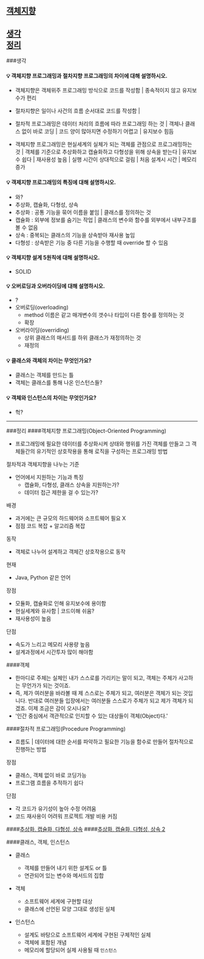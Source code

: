 ## [객체지향](#객체지향-1)

[생각](###생각)  
[정리](###정리)
---
###생각
#### 💡 객체지향 프로그래밍과 절차지향 프로그래밍의 차이에 대해 설명하시오.
- 객체지향은 객체위주 프로그래밍 방식으로 코드를 작성함 | 종속적이지 않고 유지보수가 편리
- 절차지향은 일이나 사건의 흐름 순서대로 코드를 작성함 | 

- 절차적 프로그래밍은 데이터 처리의 흐름에 따라 프로그래밍 하는 것 | 객체나 클래스 없이 바로 코딩 | 코드 양이 많아지면 수정하기 어렵고 | 유지보수 힘듬
- 객체지향 프로그래밍은 현실세계의 실체가 되는 객체를 관점으로 프로그래밍하는 것 | 객체를 기준으로 추상화하고 캡슐화하고 다형성을 위해 상속을 받는다 | 유지보수 쉽다 | 재사용성 높음 | 실행 시간이 상대적으로 걸림 | 처음 설계시 시간 | 메모리 증가

#### 💡 객제지향 프로그래밍의 특징에 대해 설명하시오.
- 와?
- 추상화, 캡슐화, 다형성, 상속
- 추상화 : 공통 기능을 묶어 이름을 붙임 | 클래스를 정의하는 것
- 캡슐화 : 외부에 정보를 숨기는 작업 | 클래스의 변수와 함수를 외부에서 내부구조를 볼 수 없음
- 상속 : 중복되는 클래스의 기능을 상속받아 재사용 높임
- 다형성 : 상속받은 기능 중 다른 기능을 수행할 때 override 할 수 있음

#### 💡 객체지향 설계 5원칙에 대해 설명하시오.
- SOLID
  
#### 💡 오버로딩과 오버라이딩에 대해 설명하시오.
- ?
- 오버로딩(overloading)
    - method 이름은 같고 매개변수의 갯수나 타입이 다른 함수를 정의하는 것
    - 확장
- 오버라이딩(overriding)
    - 상위 클래스의 매서드를 하위 클래스가 재정의하는 것
    - 재정의
  
#### 💡 클래스와 객체의 차이는 무엇인가요?
- 클래스는 객체를 만드는 틀
- 객체는 클래스를 통해 나온 인스턴스들?

#### 💡 객체와 인스턴스의 차이는 무엇인가요?
- 헉?

---
###정리
####객체지향 프로그래밍(Object-Oriented Programming)
- 프로그래밍에 필요한 데이터를 추상화시켜 상태와 행위를 가진 객체를 만들고 
그 객체들간의 유기적인 상호작용을 통해 로직을 구성하는 프로그래밍 방법  
  
절차적과 객체지향을 나누는 기준
- 언어에서 지원하는 기능과 특징
    - 캡슐화, 다형성, 클래스 상속을 지원하는가?
    - 데이터 접근 제한을 걸 수 있는가?

배경
- 과거에는 큰 규모의 하드웨어와 소프트웨어 필요 X
- 점점 코드 복잡 + 알고리즘 복잡 

동작
- 객체로 나누어 설계하고 객체간 상호작용으로 동작

현재
- Java, Python 같은 언어

장점
- 모듈화, 캡슐화로 인해 유지보수에 용이함
- 현실세계와 유사함 | 코드이해 쉬움?
- 재사용성이 높음

단점
- 속도가 느리고 메모리 사용량 높음
- 설계과정에서 시간투자 많이 해야함

####객체
- 한마디로 주체는 실체인 내가 스스로를 가리키는 말이 되고, 객체는 주체가 사고하는 무언가가 되는 것이죠.
- 즉, 제가 여러분을 바라볼 때 제 스스로는 주체가 되고, 여러분은 객체가 되는 것입니다. 반대로 여러분들 입장에서는 여러분들 스스로가 주체가 되고 제가 객체가 되겠죠. 이제 조금은 감이 오시나요?
- '인간 중심에서 객관적으로 인지할 수 있는 대상들이 객체(Object)다.'

####절차적 프로그래밍(Procedure Programming)
- 흐름도 | 데이터에 대한 순서를 파악하고 필요한 기능을 함수로 만들어 절차적으로 진행하는 방법

장점
- 클래스, 객체 없이 바로 코딩가능
- 프로그램 흐름을 추적하기 쉽다

단점
- 각 코드가 유기성이 높아 수정 어려움
- 코드 재사용이 어려워 프로젝트 개발 비용 커짐

####[추상화, 캡슐화, 다형성, 상속](https://gracefulprograming.tistory.com/130)
####[추상화, 캡슐화, 다형성, 상속 2](https://88240.tistory.com/228)

####클래스, 객체, 인스턴스
- 클래스
  - 객체를 만들어 내기 위한 설계도 or 틀
  - 연관되어 있는 변수와 메서드의 집합

- 객체
  - 소프트웨어 세계에 구현할 대상
  - 클래스에 선언된 모양 그대로 생성된 실체
  
- 인스턴스
  - 설계도 바탕으로 소프트웨어 세계에 구현된 구체적인 실체
  - 객체에 포함된 개념
  - 메모리에 할당되어 실제 사용될 때 `인스턴스`
  